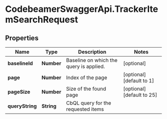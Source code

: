 # CodebeamerSwaggerApi.TrackerItemSearchRequest

## Properties
Name | Type | Description | Notes
------------ | ------------- | ------------- | -------------
**baselineId** | **Number** | Baseline on which the query is applied. | [optional] 
**page** | **Number** | Index of the page | [optional] [default to 1]
**pageSize** | **Number** | Size of the found page | [optional] [default to 25]
**queryString** | **String** | CbQL query for the requested items | 
